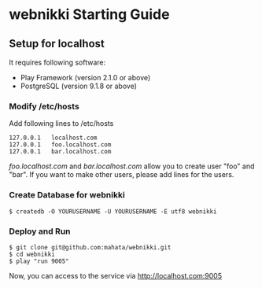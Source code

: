 # webnikki Starting Guide

## Setup for localhost

It requires following software:

* Play Framework (version 2.1.0 or above)
* PostgreSQL (version 9.1.8 or above)

### Modify /etc/hosts

Add following lines to /etc/hosts

    127.0.0.1	localhost.com
    127.0.0.1	foo.localhost.com
    127.0.0.1	bar.localhost.com

*foo.localhost.com* and *bar.localhost.com* allow you to create user "foo" and "bar".  If you want to make other users, please add lines for the users.

### Create Database for webnikki

    $ createdb -O YOURUSERNAME -U YOURUSERNAME -E utf8 webnikki

### Deploy and Run

    $ git clone git@github.com:mahata/webnikki.git
    $ cd webnikki
    $ play "run 9005"

Now, you can access to the service via http://localhost.com:9005


